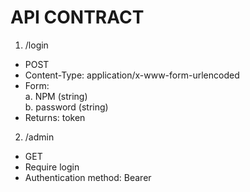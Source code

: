 # API CONTRACT

1. /login
  - POST
  - Content-Type: application/x-www-form-urlencoded
  - Form:
    <br>a. NPM (string)
    <br>b. password (string)
  - Returns: token

2. /admin
  - GET
  - Require login
  - Authentication method: Bearer